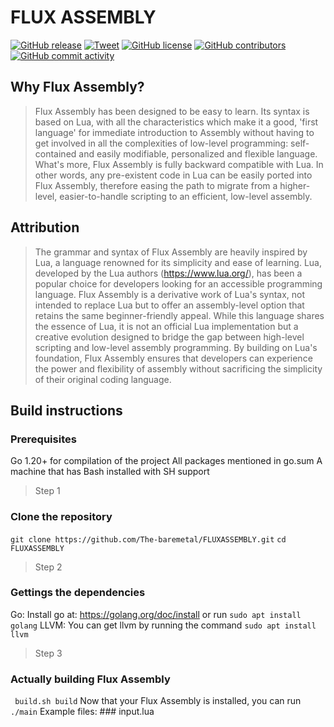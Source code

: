 # FLUX ASSEMBLY

[![GitHub release](https://img.shields.io/github/release/platane/snk.svg?style=flat-square)](https://github.com/The-baremetal/FLUXASSEMBLY/releases/latest) [![Tweet](https://img.shields.io/twitter/url/http/shields.io.svg?style=social)](https://twitter.com/intent/tweet?text=I%20Just%20Found%20This%20Named%20Aether&url=https://github.com/The-baremetal/FLUXASSEMBLY&hashtags=coding,programming,programminglanguage,aether,aetherlang,project,fyp)
[![GitHub license](https://img.shields.io/github/license/The-baremetal/FLUXASSEMBLY)](https://github.com/The-baremetal/FLUXASSEMBLY/blob/master/LICENSE)
[![GitHub contributors](https://img.shields.io/github/contributors/The-baremetal/FLUXASSEMBLY)](https://github.com/The-baremetal/FLUXASSEMBLY/graphs/contributors)
[![GitHub commit activity](https://img.shields.io/github/commit-activity/m/The-baremetal/FLUXASSEMBLY)](https://github.com/The-baremetal/FLUXASSEMBLY/commits)


## Why Flux Assembly?
> Flux Assembly has been designed to be easy to learn. Its syntax is based on Lua, with all the characteristics which make it a good, 'first language' for immediate introduction to Assembly without having to get involved in all the complexities of low-level programming: self-contained and easily modifiable, personalized and flexible language.
> What's more, Flux Assembly is fully backward compatible with Lua. In other words, any pre-existent code in Lua can be easily ported into Flux Assembly, therefore easing the path to migrate from a higher-level, easier-to-handle scripting to an efficient, low-level assembly.
## Attribution
> The grammar and syntax of Flux Assembly are heavily inspired by Lua, a language renowned for its simplicity and ease of learning. Lua, developed by the Lua authors (https://www.lua.org/), has been a popular choice for developers looking for an accessible programming language.
> Flux Assembly is a derivative work of Lua's syntax, not intended to replace Lua but to offer an assembly-level option that retains the same beginner-friendly appeal. While this language shares the essence of Lua, it is not an official Lua implementation but a creative evolution designed to bridge the gap between high-level scripting and low-level assembly programming.
> By building on Lua's foundation, Flux Assembly ensures that developers can experience the power and flexibility of assembly without sacrificing the simplicity of their original coding language.
## Build instructions

### Prerequisites
Go 1.20+ for compilation of the project
All packages mentioned in go.sum
A machine that has Bash installed with SH support

> Step 1
### Clone the repository
```git clone https://github.com/The-baremetal/FLUXASSEMBLY.git```
```cd FLUXASSEMBLY```
> Step 2
### Gettings the dependencies
Go: Install go at: https://golang.org/doc/install or run ```sudo apt install golang```
LLVM: You can get llvm by running the command ```sudo apt install llvm```
> Step 3
### Actually building Flux Assembly
``` build.sh build```
Now that your Flux Assembly is installed, you can run ```./main```
Example files: ### input.lua
